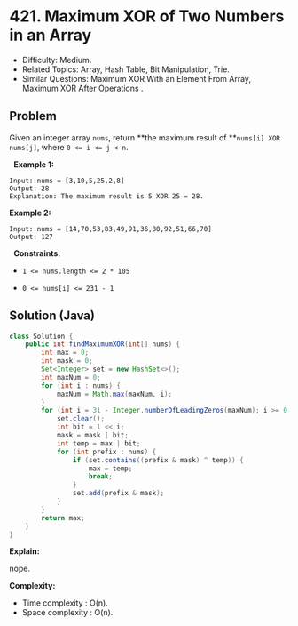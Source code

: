 # 421. Maximum XOR of Two Numbers in an Array

- Difficulty: Medium.
- Related Topics: Array, Hash Table, Bit Manipulation, Trie.
- Similar Questions: Maximum XOR With an Element From Array, Maximum XOR After Operations .

## Problem

Given an integer array ```nums```, return **the maximum result of **```nums[i] XOR nums[j]```, where ```0 <= i <= j < n```.

 
**Example 1:**

```
Input: nums = [3,10,5,25,2,8]
Output: 28
Explanation: The maximum result is 5 XOR 25 = 28.
```

**Example 2:**

```
Input: nums = [14,70,53,83,49,91,36,80,92,51,66,70]
Output: 127
```

 
**Constraints:**


	
- ```1 <= nums.length <= 2 * 105```
	
- ```0 <= nums[i] <= 231 - 1```



## Solution (Java)

```java
class Solution {
    public int findMaximumXOR(int[] nums) {
        int max = 0;
        int mask = 0;
        Set<Integer> set = new HashSet<>();
        int maxNum = 0;
        for (int i : nums) {
            maxNum = Math.max(maxNum, i);
        }
        for (int i = 31 - Integer.numberOfLeadingZeros(maxNum); i >= 0; i--) {
            set.clear();
            int bit = 1 << i;
            mask = mask | bit;
            int temp = max | bit;
            for (int prefix : nums) {
                if (set.contains((prefix & mask) ^ temp)) {
                    max = temp;
                    break;
                }
                set.add(prefix & mask);
            }
        }
        return max;
    }
}
```

**Explain:**

nope.

**Complexity:**

* Time complexity : O(n).
* Space complexity : O(n).
